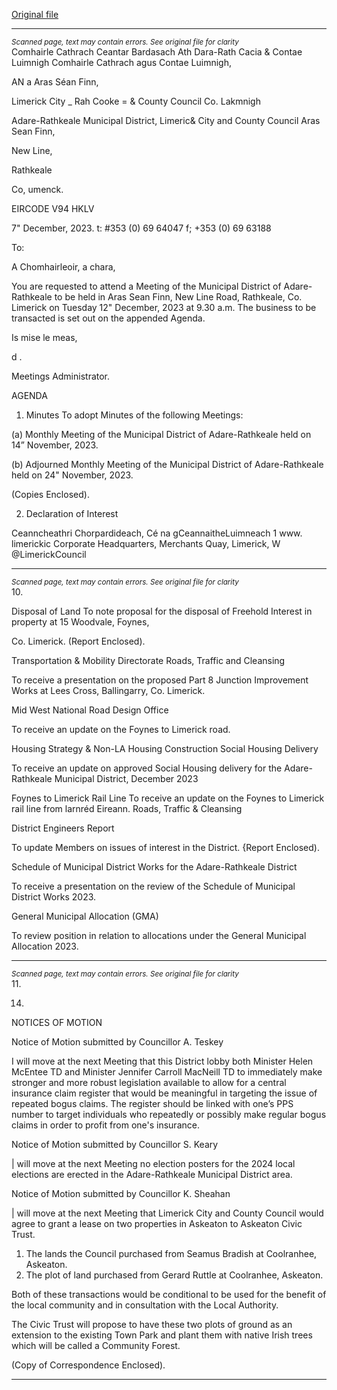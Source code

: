 [Original file](https://www.limerick.ie/sites/default/files/media/documents/2023-12/00-agenda-monthly-meeting-of-municipal-district-of-adare-rathkeale-12th-december-2023.pdf)

---
*<small>Scanned page, text may contain errors. See original file for clarity</small>*  
Comhairle Cathrach Ceantar Bardasach Ath Dara-Rath Cacia
& Contae Luimnigh Comhairle Cathrach agus Contae Luimnigh,

AN a Aras Séan Finn,

Limerick City _ Rah Cooke
= & County Council Co. Lakmnigh

Adare-Rathkeale Municipal District,
Limeric& City and County Council
Aras Sean Finn,

New Line,

Rathkeale

Co, umenck.

EIRCODE V94 HKLV

7" December, 2023.
t: #353 (0) 69 64047
f; +353 (0) 69 63188

To:

A Chomhairleoir, a chara,

You are requested to attend a Meeting of the Municipal District of Adare-Rathkeale to be held in
Aras Sean Finn, New Line Road, Rathkeale, Co. Limerick on Tuesday 12" December, 2023 at 9.30
a.m. The business to be transacted is set out on the appended Agenda.

Is mise le meas,

d .

Meetings Administrator.

AGENDA
1. Minutes
To adopt Minutes of the following Meetings:

(a) Monthly Meeting of the Municipal District of Adare-Rathkeale held on 14”
November, 2023.

(b) Adjourned Monthly Meeting of the Municipal District of Adare-Rathkeale held on
24" November, 2023.

(Copies Enclosed).

2. Declaration of Interest

Ceanncheathri Chorpardideach, Cé na gCeannaitheLuimneach 1 www. limerickic
Corporate Headquarters, Merchants Quay, Limerick, W @LimerickCouncil


---
*<small>Scanned page, text may contain errors. See original file for clarity</small>*  
10.

Disposal of Land
To note proposal for the disposal of Freehold Interest in property at 15 Woodvale, Foynes,

Co. Limerick.
(Report Enclosed).

Transportation & Mobility Directorate
Roads, Traffic and Cleansing

To receive a presentation on the proposed Part 8 Junction Improvement Works at Lees
Cross, Ballingarry, Co. Limerick.

Mid West National Road Design Office

To receive an update on the Foynes to Limerick road.

Housing Strategy & Non-LA Housing Construction
Social Housing Delivery

To receive an update on approved Social Housing delivery for the Adare-Rathkeale
Municipal District, December 2023

Foynes to Limerick Rail Line
To receive an update on the Foynes to Limerick rail line from larnréd Eireann.
Roads, Traffic & Cleansing

District Engineers Report

To update Members on issues of interest in the District.
{Report Enclosed).

Schedule of Municipal District Works for the Adare-Rathkeale District

To receive a presentation on the review of the Schedule of Municipal District Works 2023.

General Municipal Allocation (GMA)

To review position in relation to allocations under the General Municipal Allocation 2023.


---
*<small>Scanned page, text may contain errors. See original file for clarity</small>*  
11.

14.

NOTICES OF MOTION

Notice of Motion submitted by Councillor A. Teskey

I will move at the next Meeting that this District lobby both Minister Helen McEntee TD and
Minister Jennifer Carroll MacNeill TD to immediately make stronger and more robust
legislation available to allow for a central insurance claim register that would be meaningful
in targeting the issue of repeated bogus claims. The register should be linked with one’s
PPS number to target individuals who repeatedly or possibly make regular bogus claims in
order to profit from one's insurance.

Notice of Motion submitted by Councillor S. Keary

| will move at the next Meeting no election posters for the 2024 local elections are erected
in the Adare-Rathkeale Municipal District area.

Notice of Motion submitted by Councillor K. Sheahan

| will move at the next Meeting that Limerick City and County Council would agree to
grant a lease on two properties in Askeaton to Askeaton Civic Trust.

1. The lands the Council purchased from Seamus Bradish at Coolranhee, Askeaton.
2. The plot of land purchased from Gerard Ruttle at Coolranhee, Askeaton.

Both of these transactions would be conditional to be used for the benefit of the local
community and in consultation with the Local Authority.

The Civic Trust will propose to have these two plots of ground as an extension to the
existing Town Park and plant them with native Irish trees which will be called a
Community Forest.

(Copy of Correspondence Enclosed).


---
